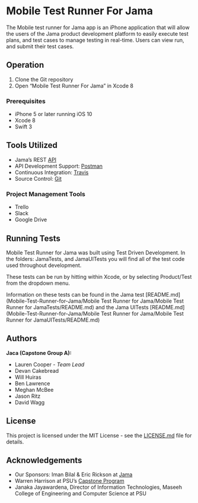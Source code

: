# Mobile Test Runner For Jama

The Mobile test runner for Jama app is an iPhone application that will allow the users of the Jama product development platform to easily execute test plans, and test cases to manage testing in real-time. Users can view run, and submit their test cases.

## Operation

1. Clone the Git repository 
2. Open “Mobile Test Runner For Jama” in Xcode 8

### Prerequisites

* iPhone 5 or later running iOS 10
* Xcode 8
* Swift 3

## Tools Utilized

* Jama’s REST [API](https://dev.jamasoftware.com/rest)
* API Development Support: [Postman](https://www.getpostman.com/)
* Continuous Integration: [Travis](https://travis-ci.org/)
* Source Control: [Git](https://github.com/)

### Project Management Tools

* Trello
* Slack
* Google Drive

## Running Tests

Mobile Test Runner for Jama was built using Test Driven Development. 
In the folders: JamaTests, and JamaUITests you will find all of the test code used throughout development. 

These tests can be run by hitting <Command U> within Xcode, or by selecting Product/Test from the dropdown menu. 

Information on these tests can be found in the Jama test [README.md](Mobile-Test-Runner-for-Jama/Mobile Test Runner for Jama/Mobile Test Runner for JamaTests/README.md) and the Jama UITests [README.md](Mobile-Test-Runner-for-Jama/Mobile Test Runner for Jama/Mobile Test Runner for JamaUITests/README.md)

## Authors

**Jaca (Capstone Group A):**
* Lauren Cooper - *Team Lead*
* Devan Cakebread
* Will Huiras
* Ben Lawrence
* Meghan McBee
* Jason Ritz
* David Wagg

## License

This project is licensed under the MIT License - see the [LICENSE.md](https://github.com/CapstoneTeamA/Mobile-Test-Runner-for-Jama/blob/master/LICENSE) file for details.


## Acknowledgements

* Our Sponsors: Iman Bilal & Eric Rickson at [Jama](https://www.jamasoftware.com/)
* Warren Harrison at PSU’s [Capstone Program](http://wiki.cs.pdx.edu/capstone/) 
* Janaka Jayawardena, Director of Information Technologies, Maseeh College of Engineering and Computer Science at PSU
